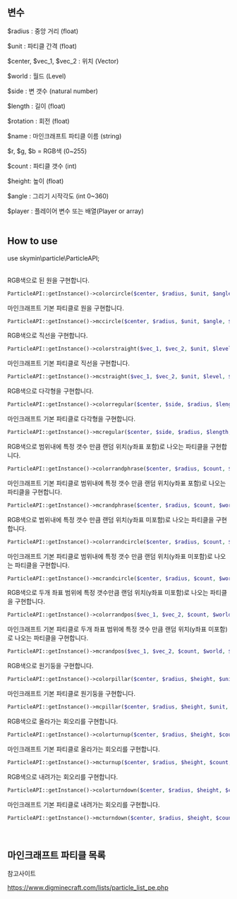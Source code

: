 ## 변수

$radius : 중앙 거리 (float)

$unit : 파티클 간격 (float)

$center, $vec_1, $vec_2 : 위치 (Vector)

$world : 월드 (Level)

$side : 변 갯수 (natural number)

$length : 길이 (float)

$rotation : 회전 (float)

$name : 마인크래프트 파티클 이름 (string)

$r, $g, $b = RGB색 (0~255)

$count : 파티클 갯수 (int)

$height: 높이 (float)

$angle : 그리기 시작각도 (int 0~360)

$player : 플레이어 변수 또는 배열(Player or array)
</br>
</br>
## How to use

use skymin\particle\ParticleAPI;
</br>
</br>

RGB색으로 된 원을 구현합니다.

```php
ParticleAPI::getInstance()->colorcircle($center, $radius, $unit, $angle, $world, $r, $g, $b, $player);
```

마인크래프트 기본 파티클로 원을 구현합니다.

```php
ParticleAPI::getInstance()->mccircle($center, $radius, $unit, $angle, $world, $name, $player);
```

RGB색으로 직선을 구현합니다.

```php
ParticleAPI::getInstance()->colorstraight($vec_1, $vec_2, $unit, $level, $r, $g, $b, $player);
```

마인크래프트 기본 파티클로 직선을 구현합니다.

```php
ParticleAPI::getInstance()->mcstraight($vec_1, $vec_2, $unit, $level, $name, $player);
```

RGB색으로 다각형을 구현합니다.

```php
ParticleAPI::getInstance()->colorregular($center, $side, $radius, $length, $unit, $rotation, $world, $r, $g, $b, $player);
```

마인크래프트 기본 파티클로 다각형을 구현합니다.

```php
ParticleAPI::getInstance()->mcregular($center, $side, $radius, $length, $unit, $rotation, $world, $name, $player);
```

RGB색으로 범위내에 특정 갯수 만큼 랜덤 위치(y좌표 포함)로 나오는 파티클을 구현합니다.

```php
ParticleAPI::getInstance()->colorrandphrase($center, $radius, $count, $world, $r, $g, $b, $player);
```

마인크래프트 기본 파티클로 범위내에 특정 갯수 만큼 랜덤 위치(y좌표 포함)로 나오는 파티클을 구현합니다.

```php
ParticleAPI::getInstance()->mcrandphrase($center, $radius, $count, $world, $name, $player);
```

RGB색으로 범위내에 특정 갯수 만큼 랜덤 위치(y좌표 미포함)로 나오는 파티클을 구현합니다.

```php
ParticleAPI::getInstance()->colorrandcircle($center, $radius, $count, $world, $r, $g, $b, $player);
```

마인크래프트 기본 파티클로 범위내에 특정 갯수 만큼 랜덤 위치(y좌표 미포함)로 나오는 파티클을 구현합니다.

```php
ParticleAPI::getInstance()->mcrandcircle($center, $radius, $count, $world, $name, $player);
```

RGB색으로 두개 좌표 범위에 특정 갯수만큼 랜덤 위치(y좌표 미포함)로 나오는 파티클을 구현합니다.

```php
ParticleAPI::getInstance()->colorrandpos($vec_1, $vec_2, $count, $world, $r, $g, $b, $player);
```

마인크래프트 기본 파티클로 두개 좌표 범위에 특정 갯수 만큼 랜덤 위치(y좌표 미포함)로 나오는 파티클을 구현합니다.

```php
ParticleAPI::getInstance()->mcrandpos($vec_1, $vec_2, $count, $world, $name, $player);
```

RGB색으로 원기둥을 구현합니다.

```php
ParticleAPI::getInstance()->colorpillar($center, $radius, $height, $unit, $angle, $world, $r, $g, $b, $player);
```

마인크래프트 기본 파티클로 원기둥을 구현합니다.

```php
ParticleAPI::getInstance()->mcpillar($center, $radius, $height, $unit, $angle, $world, $name, $player);
```

RGB색으로 올라가는 회오리를 구현합니다.

```php
ParticleAPI::getInstance()->colorturnup($center, $radius, $height, $count, $unit, $world, $r, $g, $b, $player);
```

마인크래프트 기본 파티클로 올라가는 회오리를 구현합니다.

```php
ParticleAPI::getInstance()->mcturnup($center, $radius, $height, $count, $unit, $world, $name, $player);
```

RGB색으로 내려가는 회오리를 구현합니다.

```php
ParticleAPI::getInstance()->colorturndown($center, $radius, $height, $count, $unit, $world, $r, $g, $b, $player);
```

마인크래프트 기본 파티클로 내려가는 회오리를 구현합니다.

```php
ParticleAPI::getInstance()->mcturndown($center, $radius, $height, $count, $unit, $world, $name, $player);
```

</br>

## 마인크래프트 파티클 목록

참고사이트

https://www.digminecraft.com/lists/particle_list_pe.php
